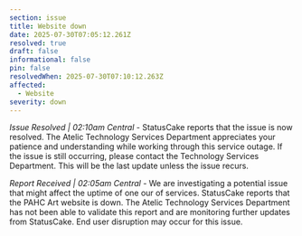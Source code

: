 ```yaml
---
section: issue
title: Website down
date: 2025-07-30T07:05:12.261Z
resolved: true
draft: false
informational: false
pin: false
resolvedWhen: 2025-07-30T07:10:12.263Z
affected:
  - Website
severity: down
---
```

*Issue Resolved | 02:10am Central* - StatusCake reports that the issue is now resolved. The Atelic Technology Services Department appreciates your patience and understanding while working through this service outage. If the issue is still occurring, please contact the Technology Services Department. This will be the last update unless the issue recurs.

*Report Received | 02:05am Central* - We are investigating a potential issue that might affect the uptime of one our of services. StatusCake reports that the PAHC Art website is down. The Atelic Technology Services Department has not been able to validate this report and are monitoring further updates from StatusCake. End user disruption may occur for this issue.